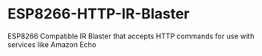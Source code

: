 # ESP8266-HTTP-IR-Blaster
ESP8266 Compatible IR Blaster that accepts HTTP commands for use with services like Amazon Echo
